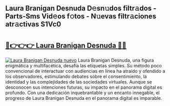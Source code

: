 ## Laura Branigan Desnuda D𝚎sn𝚞dos filtr𝚊dos - Parts-Sms Vid𝚎os f𝚘tos - N𝚞evas filtr𝚊ciones atr𝚊ctivas S1Vc0

# <h2><a href="http://mbcnhmr.tromn.icu/?c=Laura+Branigan+Desnuda">🔗👉👉👉 Laura Branigan Desnuda 🔗🔗</a></h2>

[![Laura Branigan Desnuda nuevo](https://i.imgur.com/pEAQMta.gif)](http://mbcnhmr.tromn.icu/?c=Laura+Branigan+Desnuda)
Laura Branigan Desnuda, una figura enigmática y multifacética, desafía las etiquetas simples. Su método poco convencional de interactuar con audiencias en línea ha atraído y ofendido a los observadores, estimulando debates sobre el consentimiento, la identidad y las complejidades de las sociedades virtuales. Aunque se desconocen sus intenciones futuras, su impacto en el panorama digital es profundo. Con una dedicación inquebrantable y un encanto innegable, el progreso de Laura Branigan Desnuda en el panorama digital es imparable.
